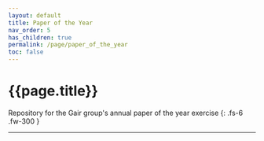 ```yaml
---
layout: default
title: Paper of the Year
nav_order: 5
has_children: true
permalink: /page/paper_of_the_year
toc: false
---
```


# {{page.title}}

Repository for the Gair group's annual paper of the year exercise
{: .fs-6 .fw-300 }

---

